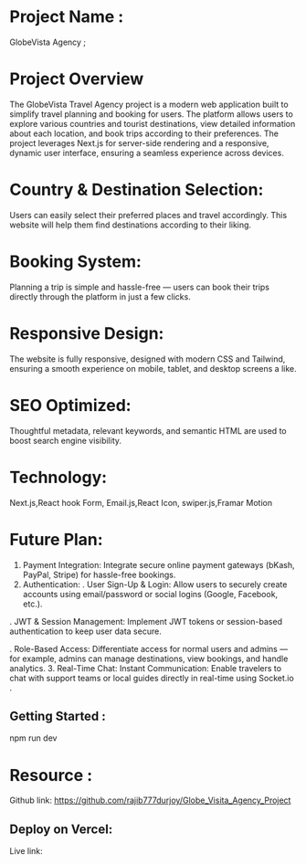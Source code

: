 # Project Name :
 GlobeVista Agency ;
# Project Overview 
The GlobeVista Travel Agency project is a modern web application built to simplify travel planning and booking for users. The platform allows users to explore various countries and tourist destinations, view detailed information about each location, and book trips according to their preferences. The project leverages Next.js for server-side rendering and a responsive, dynamic user interface, ensuring a seamless experience across devices.

# Country & Destination Selection: 
Users can easily select their preferred places and travel accordingly. This website will help them find destinations according to their liking.
# Booking System: 
Planning a trip is simple and hassle-free — users can book their trips directly through the platform in just a few clicks.
# Responsive Design: 
The website is fully responsive, designed with modern CSS and Tailwind, ensuring a smooth experience on mobile, tablet, and desktop screens a like.
# SEO Optimized:
 Thoughtful metadata, relevant keywords, and semantic HTML are used to boost search engine visibility.
 # Technology:
  Next.js,React hook Form, Email.js,React Icon, swiper.js,Framar Motion 

# Future Plan:
1. Payment Integration:
Integrate secure online payment gateways (bKash, PayPal, Stripe) for hassle-free bookings.
2. Authentication:
. User Sign-Up & Login: Allow users to securely create accounts using email/password or social logins (Google, Facebook, etc.).

. JWT & Session Management: Implement JWT tokens or session-based authentication to keep user data secure.

. Role-Based Access: Differentiate access for normal users and admins — for example, admins can manage destinations, view bookings, and handle analytics.
3. Real-Time Chat:
Instant Communication: Enable travelers to chat with support teams or local guides directly in real-time using Socket.io .
## Getting Started :
npm run dev

# Resource :
 Github link: https://github.com/rajib777durjoy/Globe_Visita_Agency_Project

## Deploy on Vercel:
Live link:

